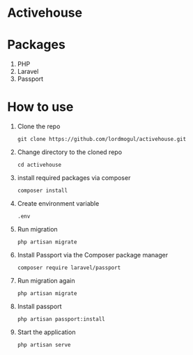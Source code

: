 # Activehouse

# Packages
1. PHP
2. Laravel
3. Passport

# How to use
1. Clone the repo
   ```dotnetcli
   git clone https://github.com/lordmogul/activehouse.git
   ```
2. Change directory to the cloned repo
   ```dotnetcli
   cd activehouse
   ```
3. install required packages via composer
   ```dotnetcli
   composer install
   ```
4. Create environment variable 
   ```dotnetcli
   .env
   ```
5. Run migration
   ```dotnetcli
   php artisan migrate
   ```
6. Install Passport via the Composer package manager
   ```dotnetcli
   composer require laravel/passport
   ```
7. Run migration again 
   ```dotnetcli
   php artisan migrate
   ```
8. Install passport 
   ```dotnetcli
   php artisan passport:install
   ```
9.  Start the application
    ```javascript
    php artisan serve
    ```
